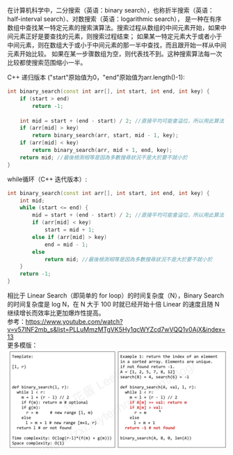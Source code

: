在计算机科学中，二分搜索（英语：binary search），也称折半搜索（英语：half-interval search）、对数搜索（英语：logarithmic search），
是一种在有序数组中查找某一特定元素的搜索演算法。搜索过程从数组的中间元素开始，如果中间元素正好是要查找的元素，则搜索过程结束；
如果某一特定元素大于或者小于中间元素，则在数组大于或小于中间元素的那一半中查找，而且跟开始一样从中间元素开始比较。
如果在某一步骤数组为空，则代表找不到。这种搜索算法每一次比较都使搜索范围缩小一半。  
  
C++ 递归版本 ("start"原始值为0，"end"原始值为arr.length()-1):  
```cpp
int binary_search(const int arr[], int start, int end, int key) {
	if (start > end)
		return -1;

	int mid = start + (end - start) / 2; //直接平均可能會溢位，所以用此算法
	if (arr[mid] > key)
		return binary_search(arr, start, mid - 1, key);
	if (arr[mid] < key)
		return binary_search(arr, mid + 1, end, key);
	return mid; //最後檢測相等是因為多數搜尋狀況不是大於要不就小於
}
```

while循环（C++ 迭代版本）:  
```cpp
int binary_search(const int arr[], int start, int end, int key) {
	int mid;
	while (start <= end) {
		mid = start + (end - start) / 2; //直接平均可能會溢位，所以用此算法
		if (arr[mid] < key)
			start = mid + 1;
		else if (arr[mid] > key)
			end = mid - 1;
		else
			return mid; //最後檢測相等是因為多數搜尋狀況不是大於要不就小於
	}
	return -1;
}
```
  
  
  
相比于 Linear Search（即简单的 for loop）的时间复杂度（N），Binary Search 的时间复杂度是 log N，在 N 大于 100 时就已经开始十倍 Linear 的速度且随 N 继续增长而效率比更加爆炸性提高。  
参考：https://www.youtube.com/watch?v=v57lNF2mb_s&list=PLLuMmzMTgVK5Hy1qcWYZcd7wVQQ1v0AjX&index=13  
更多模版：  
![](二分搜索.png)
